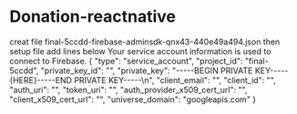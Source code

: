 # Donation-reactnative
creat file final-5ccdd-firebase-adminsdk-qnx43-440e49a494.json
then setup file add lines below
Your service account information is used to connect to Firebase.
{
  "type": "service_account",
  "project_id": "final-5ccdd",
  "private_key_id": "",
  "private_key": "-----BEGIN PRIVATE KEY-----{HERE}-----END PRIVATE KEY-----\n",
  "client_email": "",
  "client_id": "",
  "auth_uri": "",
  "token_uri": "",
  "auth_provider_x509_cert_url": "",
  "client_x509_cert_url": "",
  "universe_domain": "googleapis.com"
}

